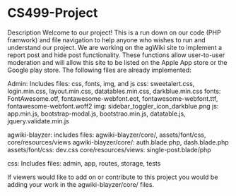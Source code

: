 # CS499-Project
Description 
Welcome to our project! This is a run down on our code (PHP framwork) and file navigation to help anyone who wishes to run and understand our project. 
We are working on the agWiki site to implement a report post and hide post functionality. These functions allow user-to-user moderation and will allow this site to be listed on the Apple App store or the Google play store. The following files are already implemented: 

Admin: 
Includes files: css, fonts, img, and js 
css: sweetalert.css, login.min.css, layout.min.css, datatables.min.css, darkblue.min.css
fonts: FontAwesome.otf, fontawesome-webfont.eot, fontawesome-webfont.ttf, fontawesome-webfont.woff2
img: sidebar_toggler_icon_darkblue.png
js: app.min.js, bootstrap-modal.js, bootstrao.min.js, datatable.js, jquery.validate.min.js

agwiki-blayzer: 
includes files: agwiki-blayzer/core/, assets/font/css, core/resources/views
agwiki-blayzer/core/: auth.blade.php, dash.blade.php
assets/font/css: dev.css
core/resources/views: single-post.blade/php

css: 
Includes files: admin, app, routes, storage, tests 

If viewers would like to add on or contribute to this project you would be adding your work in the agwiki-blayzer/core/ files.

